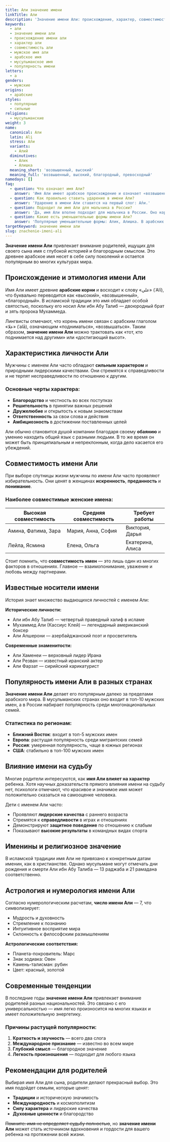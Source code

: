 ```yaml
---
title: Али значение имени
linkTitle: Али
description: 'Значение имени Али: происхождение, характер, совместимость. Узнайте все о мужском имени Али - от арабских корней до современной популярности.'
keywords:
  - али
  - значение имени али
  - происхождение имени али
  - характер али
  - совместимость али
  - мужское имя али
  - арабское имя
  - мусульманское имя
  - популярность имени
letters:
  - а
genders:
  - мужские
origins:
  - арабские
styles:
  - популярные
  - сильные
religions:
  - мусульманские
weight: 3
name:
  canonical: Али
  latin: Ali
  stress: А́ли
  variants:
    - Алий
  diminutives:
    - Алик
    - Алишка
  meaning_short: 'возвышенный, высокий'
  meaning_full: 'возвышенный, высокий, благородный, превосходный'
namedays: []
faq:
  - question: Что означает имя Али?
    answer: 'Имя Али имеет арабское происхождение и означает «возвышенный», «высокий», «благородный». Это одно из самых почитаемых имен в исламском мире.'
  - question: Как правильно ставить ударение в имени Али?
    answer: 'Ударение в имени Али ставится на первый слог: А́ли.'
  - question: Подходит ли имя Али для мальчика в России?
    answer: 'Да, имя Али вполне подходит для мальчика в России. Оно короткое, легко произносится и имеет красивое значение.'
  - question: Какие есть уменьшительные формы имени Али?
    answer: 'Популярные уменьшительные формы: Алик, Алишка. В арабских странах также используют Алиюшка.'
targetKeyword: значение имени али
slug: znachenie-imeni-ali
---
```


**Значение имени Али** привлекает внимание родителей, ищущих для своего сына имя с глубокой историей и благородным смыслом. Это древнее арабское имя несет в себе силу поколений и остается популярным во многих культурах мира.

## Происхождение и этимология имени Али

Имя Али имеет древние **арабские корни** и восходит к слову «علي» (ʿAlī), что буквально переводится как «высокий», «возвышенный», «благородный». В исламской традиции это имя обладает особой святостью, поскольку его носил Али ибн Абу Талиб — двоюродный брат и зять пророка Мухаммеда.

Лингвисты отмечают, что корень имени связан с арабским глаголом «علا» (ʿalā), означающим «подниматься», «возвышаться». Таким образом, **значение имени Али** можно трактовать как «тот, кто поднимается над другими» или «достигающий высот».

## Характеристика личности Али

Мужчины с именем Али часто обладают **сильным характером** и природными лидерскими качествами. Они стремятся к справедливости и не терпят несправедливости по отношению к другим.

### Основные черты характера:

- **Благородство** и честность во всех поступках
- **Решительность** в принятии важных решений  
- **Дружелюбие** и открытость к новым знакомствам
- **Ответственность** за свои слова и действия
- **Амбициозность** в достижении поставленных целей

Али обычно становится душой компании благодаря своему **обаянию** и умению находить общий язык с разными людьми. В то же время он может быть принципиальным и непреклонным, когда дело касается его убеждений.

## Совместимость имени Али

При выборе спутницы жизни мужчины по имени Али часто проявляют избирательность. Они ценят в женщинах **искренность**, **преданность** и **понимание**.

### Наиболее совместимые женские имена:

| Высокая совместимость | Средняя совместимость | Требует работы |
|----------------------|----------------------|----------------|
| Амина, Фатима, Зара  | Мария, Анна, София   | Виктория, Дарья |
| Лейла, Ясмина        | Елена, Ольга         | Екатерина, Алиса |

Стоит помнить, что **совместимость имен** — это лишь один из многих факторов в отношениях. Главное — взаимопонимание, уважение и любовь между партнерами.

## Известные носители имени

История знает множество выдающихся личностей с именем Али:

**Исторические личности:**
- Али ибн Абу Талиб — четвертый праведный халиф в исламе
- Мухаммед Али (Кассиус Клей) — легендарный американский боксер
- Али Апшерони — азербайджанский поэт и просветитель

**Современные знаменитости:**
- Али Хаменеи — верховный лидер Ирана
- Али Резван — известный иранский актер
- Али Фарзат — сирийский карикатурист

## Популярность имени Али в разных странах

**Значение имени Али** делает его популярным далеко за пределами арабского мира. В мусульманских странах оно входит в топ-10 мужских имен, а в России набирает популярность среди многонациональных семей.

### Статистика по регионам:

- **Ближний Восток**: входит в топ-5 мужских имен
- **Европа**: растущая популярность среди мигрантских семей  
- **Россия**: умеренная популярность, чаще в южных регионах
- **США**: стабильно в топ-100 мужских имен

## Влияние имени на судьбу

Многие родители интересуются, как **имя Али влияет на характер** ребенка. Хотя научных доказательств прямого влияния имени на судьбу нет, психологи отмечают, что красивое и значимое имя может положительно сказаться на самооценке человека.

Дети с именем Али часто:
- Проявляют **лидерские качества** с раннего возраста
- Стремятся к **справедливости** в играх и отношениях
- Демонстрируют **защитное поведение** по отношению к слабым
- Показывают **высокие результаты** в командных видах спорта

## Именины и религиозное значение

В исламской традиции имя Али не привязано к конкретным датам именин, как в христианстве. Однако мусульмане могут отмечать дни рождения и смерти Али ибн Абу Талиба — 13 раджаба и 21 рамадана соответственно.

## Астрология и нумерология имени Али

Согласно нумерологическим расчетам, **число имени Али** — 7, что символизирует:
- Мудрость и духовность
- Стремление к познанию
- Интуитивное восприятие мира
- Склонность к философским размышлениям

**Астрологические соответствия:**
- Планета-покровитель: Марс
- Знак зодиака: Овен
- Камень-талисман: рубин
- Цвет: красный, золотой

## Современные тенденции

В последние годы **значение имени Али** привлекает внимание родителей разных национальностей. Это связано с его универсальностью — имя легко произносится на многих языках и имеет положительную энергетику.

### Причины растущей популярности:

1. **Краткость и звучность** — всего два слога
2. **Международное признание** — известно во всем мире  
3. **Глубокий смысл** — благородное значение
4. **Легкость произношения** — подходит для любого языка

## Рекомендации для родителей

Выбирая имя Али для сына, родители делают прекрасный выбор. Это имя подойдет семьям, которые ценят:

- **Традиции** и историческую значимость
- **Международность** и космополитизм  
- **Силу характера** и лидерские качества
- **Духовные ценности** и благородство

~~Помните: имя не определяет судьбу полностью~~, но **значение имени Али** может стать источником вдохновения и гордости для вашего ребенка на протяжении всей жизни.
